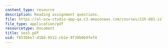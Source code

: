 ```yaml
---
content_type: resource
description: Reading assignment questions.
file: https://ol-ocw-studio-app-qa.s3.amazonaws.com/courses/21h-601-islam-the-middle-east-and-the-west-fall-2006/f853b6e7d18d9512cb1e9f39b0b9fef4_ses5.pdf
file_type: application/pdf
resourcetype: Document
title: ses5.pdf
uid: f853b6e7-d18d-9512-cb1e-9f39b0b9fef4
---
```

